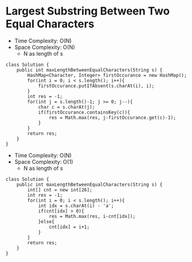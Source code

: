 # Largest Substring Between Two Equal Characters

- Time Complexity: O(N)
- Space Complexity: O(N)
  - N as length of s

```
class Solution {
    public int maxLengthBetweenEqualCharacters(String s) {
        HashMap<Character, Integer> firstOccurance = new HashMap();
        for(int i = 0; i < s.length(); i++){
            firstOccurance.putIfAbsent(s.charAt(i), i);
        }
        int res = -1;
        for(int j = s.length()-1; j >= 0; j--){
            char c = s.charAt(j);
            if(firstOccurance.containsKey(c)){
                res = Math.max(res, j-firstOccurance.get(c)-1);
            }
        }
        return res;
    }
}
```

- Time Complexity: O(N)
- Space Complexity: O(1)
  - N as length of s

```
class Solution {
    public int maxLengthBetweenEqualCharacters(String s) {
        int[] cnt = new int[26];
        int res = -1;
        for(int i = 0; i < s.length(); i++){
            int idx = s.charAt(i) - 'a';
            if(cnt[idx] > 0){
                res = Math.max(res, i-cnt[idx]);
            }else{
                cnt[idx] = i+1;
            }
        }
        return res;
    }
}
```
